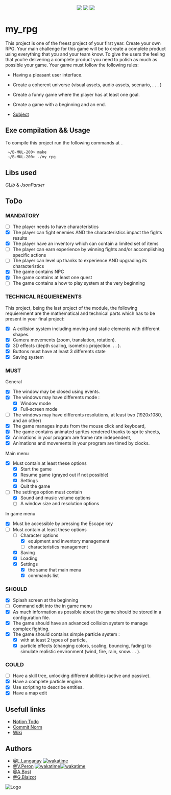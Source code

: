 <p align="center">
    <img src="https://img.shields.io/badge/Total%20Files-545-blue">
    <img src="https://img.shields.io/badge/Hours%20Coded-290-blue">
    <img src="https://img.shields.io/badge/Project%20Duration-4%20weeks-blue">
</p>

# my_rpg

This project is one of the freest project of your first year. Create your own RPG.
Your main challenge for this game will be to create a complete product using everything that you and your team know.
To give the users the feeling that you’re delivering a complete product you need to polish as much as possible your game.
Your game must follow the following rules:
- Having a pleasant user interface.
- Create a coherent universe (visual assets, audio assets, scenario, . . . )
- Create a funny game where the player has at least one goal.
- Create a game with a beginning and an end.

- [Subject](https://intra.epitech.eu/module/2022/B-MUL-200/REN-2-1/acti-591867/project/file/B-MUL-200_my_rpg.pdf)

## Exe compilation && Usage

To compile this project run the following commands at ``.``

```bash
 ∼/B-MUL-200> make
 ∼/B-MUL-200> ./my_rpg
```

## Libs used
*GLib* & *JsonParser*


## ToDo

### MANDATORY
- [ ] The player needs to have characteristics
- [X] The player can fight enemies AND the characteristics impact the fights results
- [X] The player have an inventory which can contain a limited set of items
- [ ] The player can earn experience by winning fights and/or accomplishing specific actions
- [ ] The player can level up thanks to experience AND upgrading its characteristics
- [X] The game contains NPC
- [X] The game contains at least one quest
- [ ] The game contains a how to play system at the very beginning

### TECHNICAL REQUIEREMENTS
This project, being the last project of the module, the following requierement are the mathematical and technical parts which has to be present in your final project:
- [X] A collision system including moving and static elements with different shapes.
- [X] Camera movements (zoom, translation, rotation).
- [X] 3D effects (depth scaling, isometric projection. . . ).
- [X] Buttons must have at least 3 differents state
- [X] Saving system

### MUST
General

- [X] The window may be closed using events.
- [X] The windows may have differents mode :
    - [X] Window mode
    - [X] Full-screen mode
- [ ] The windows may have differents resolutions, at least two (1920x1080, and an other)
- [X] The game manages inputs from the mouse click and keyboard,
- [X] The game contains animated sprites rendered thanks to sprite sheets,
- [X] Animations in your program are frame rate independent,
- [X] Animations and movements in your program are timed by clocks.

Main menu

- [X] Must contain at least these options
    - [X] Start the game
    - [X] Resume game (grayed out if not possible)
    - [X] Settings
    - [X] Quit the game
- [ ] The settings option must contain
    - [X] Sound and music volume options
    - [ ] A window size and resolution options

In game menu

- [X] Must be accessible by pressing the Escape key
- [ ] Must contain at least these options
    - [ ] Character options
        - [X] equipment and inventory management
        - [ ] characteristics management
    - [X] Saving
    - [X] Loading
    - [X] Settings
        - [X] the same that main menu
        - [X] commands list

### SHOULD
- [X] Splash screen at the beginning
- [ ] Command edit into the in game menu
- [X] As much information as possible about the game should be stored in a configuration file.
- [X] The game should have an advanced collision system to manage complex fighting.
- [X] The game should contains simple particle system :
    - [X] with at least 2 types of particle,
    - [X] particle effects (changing colors, scaling, bouncing, fading) to simulate realistic environment (wind, fire, rain, snow. . . ).

### COULD
- [ ] Have a skill tree, unlocking different abilities (active and passive).
- [X] Have a complete particle engine.
- [X] Use scripting to describe entities.
- [X] Have a map edit

## Usefull links

- [Notion Todo](https://louislanganay.notion.site/ee61046211914de4aaeded0f3a9d0802?v=ff76086772624e21bb76efda1f61261e)
- [Commit Norm](https://www.notion.so/louislanganay/Commit-Norm-0ff087d6a3b949769100ef085dd92c09)
- [Wiki](https://github.com/EpitechPromo2027/B-MUL-200-REN-2-1-myrpg-louis.langanay/wiki)


## Authors

- [@L.Langanay](https://github.com/LouisLanganay) [![wakatime](https://wakatime.com/badge/user/3372edb3-08ff-4829-807b-29bbe42cf52b/project/548bc92f-b85d-4dde-9e80-3bc440b14d54.svg)](https://wakatime.com/badge/user/3372edb3-08ff-4829-807b-29bbe42cf52b/project/548bc92f-b85d-4dde-9e80-3bc440b14d54)
- [@V.Peron](https://github.com/ValentinPeron) [![wakatime](https://wakatime.com/badge/user/de2b3b95-0b32-40c8-845a-167e78ff6da7/project/a724ae01-2c07-4959-898c-9df6556e950f.svg)](https://wakatime.com/badge/user/de2b3b95-0b32-40c8-845a-167e78ff6da7/project/a724ae01-2c07-4959-898c-9df6556e950f)[![wakatime](https://wakatime.com/badge/user/de2b3b95-0b32-40c8-845a-167e78ff6da7/project/793b766f-8027-4782-b079-339d93892e26.svg)](https://wakatime.com/badge/user/de2b3b95-0b32-40c8-845a-167e78ff6da7/project/793b766f-8027-4782-b079-339d93892e26)
- [@A.Bost](https://github.com/AugustinBst)
- [@G.Blaizot](https://github.com/Gaulaume)

![Logo](https://newsroom.ionis-group.com/wp-content/uploads/2021/10/EPITECH-TECHNOLOGY-QUADRI-2021.png)

